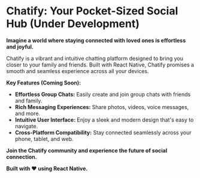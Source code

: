 # Chatify: Your Pocket-Sized Social Hub (Under Development)

**Imagine a world where staying connected with loved ones is effortless and joyful.** 

Chatify is a vibrant and intuitive chatting platform designed to bring you closer to your family and friends. Built with React Native, Chatify promises a smooth and seamless experience across all your devices.

**Key Features (Coming Soon):**

* **Effortless Group Chats:** Easily create and join group chats with friends and family.
* **Rich Messaging Experiences:** Share photos, videos, voice messages, and more. 
* **Intuitive User Interface:** Enjoy a sleek and modern design that's easy to navigate.
* **Cross-Platform Compatibility:** Stay connected seamlessly across your phone, tablet, and web.

**Join the Chatify community and experience the future of social connection.**

**Built with ❤️ using React Native.**